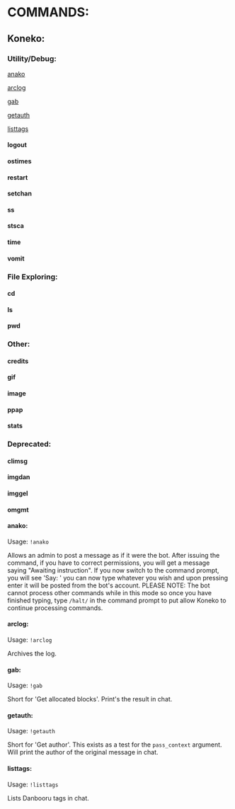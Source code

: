 # COMMANDS:

## Koneko:

### Utility/Debug:

[anako](#anako)

[arclog](#arclog)

[gab](#gab)

[getauth](#getauth)

[listtags](#listtags)

#### logout
#### ostimes
#### restart
#### setchan
#### ss
#### stsca
#### time
#### vomit

### File Exploring:

#### cd
#### ls
#### pwd

### Other:
#### credits
#### gif
#### image
#### ppap
#### stats

### Deprecated:
#### climsg
#### imgdan
#### imggel
#### omgmt






#### anako:
Usage: ```!anako```

Allows an admin to post a message as if it were the bot. After issuing the command, if you have to correct permissions, you will get a message saying "Awaiting instruction". If you now switch to the command prompt, you will see 'Say: ' you can now type whatever you wish and upon pressing enter it will be posted from the bot's account. PLEASE NOTE: The bot cannot process other commands while in this mode so once you have finished typing, type ```/halt/``` in the command prompt to put allow Koneko to continue processing commands.

#### arclog:
Usage: ```!arclog```

Archives the log.

#### gab:
Usage: ```!gab```

Short for 'Get allocated blocks'. Print's the result in chat.

#### getauth:
Usage: ```!getauth```

Short for 'Get author'. This exists as a test for the ```pass_context``` argument. Will print the author of the original message in chat.

#### listtags:
Usage: ```!listtags```

Lists Danbooru tags in chat.
